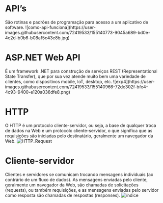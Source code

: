 
<h1> API’s </h1> 
São rotinas e padrões de programação para acesso a um aplicativo de software.
![como-api-funciona](https://user-images.githubusercontent.com/72419533/155140773-9045a689-bd0e-4c2d-b0b6-b08af5c43e8b.jpg)

<h1> ASP.NET Web API </h1>
É um framework .NET para construção de serviços REST (Representational State Transfer), que por sua vez atende muito bem uma variedade de clientes, como dispositivos mobile, IoT, desktop, etc.
![exp4](https://user-images.githubusercontent.com/72419533/155140966-72de302f-bfe4-4c93-9400-e120a036dfe8.png)

<h1> HTTP </h1>

O HTTP é um protocolo cliente-servidor, ou seja, a base de qualquer troca de dados na Web e um protocolo cliente-servidor, o que significa que as requisições são iniciadas pelo destinatário, geralmente um navegador da Web.
![HTTP_Request](https://user-images.githubusercontent.com/72419533/155140789-1de3c8a0-c79f-49fb-9843-d08891486ef3.png)

<h1> Cliente-servidor </h1>

Clientes e servidores se comunicam trocando mensagens individuais (ao contrário de um fluxo de dados). As mensagens enviadas pelo cliente, geralmente um navegador da Web, são chamadas de solicitações (requests), ou também requisições, e as mensagens enviadas pelo servidor como resposta são chamadas de respostas (responses).
![índice](https://user-images.githubusercontent.com/72419533/155140895-9fd91d4f-ffe8-43dd-876d-52804619eb8e.png)
